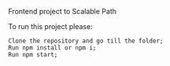 Frontend project to Scalable Path

To run this project please:

    Clone the repository and go till the folder;
    Run npm install or npm i;
    Run npm start;
